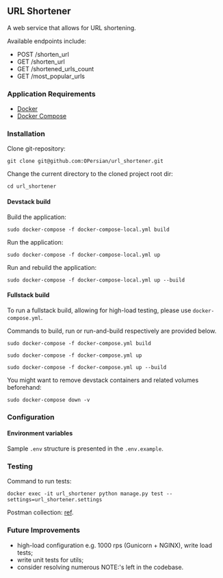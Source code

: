 ## URL Shortener

A web service that allows for URL shortening.

Available endpoints include:

- POST /shorten_url
- GET /shorten_url 
- GET /shortened_urls_count
- GET /most_popular_urls

### Application Requirements

* [Docker](https://docs.docker.com/get-docker/)
* [Docker Compose](https://docs.docker.com/compose/install/)

### Installation

Clone git-repository:
```
git clone git@github.com:OPersian/url_shortener.git
```

Change the current directory to the cloned project root dir:
```
cd url_shortener
```

#### Devstack build

Build the application:
```
sudo docker-compose -f docker-compose-local.yml build
```

Run the application:
```
sudo docker-compose -f docker-compose-local.yml up
```

Run and rebuild the application:
```
sudo docker-compose -f docker-compose-local.yml up --build
```

#### Fullstack build

To run a fullstack build, allowing for high-load testing, please use `docker-compose.yml`.

Commands to build, run or run-and-build respectively are provided below.
```
sudo docker-compose -f docker-compose.yml build

sudo docker-compose -f docker-compose.yml up

sudo docker-compose -f docker-compose.yml up --build
```

You might want to remove devstack containers and related volumes beforehand:
```
sudo docker-compose down -v
```

### Configuration

#### Environment variables

Sample `.env` structure is presented in the `.env.example`.


### Testing

Command to run tests:
```
docker exec -it url_shortener python manage.py test --settings=url_shortener.settings
```

Postman collection: [ref](https://crimson-astronaut-7958.postman.co/workspace/UVIK~090d8542-17c3-4002-b85f-95e5bc09a6fc/collection/3154580-5aa76d4e-b131-472f-beb1-b6fa15bc4b7b?action=share&creator=3154580).

### Future Improvements

- high-load configuration e.g. 1000 rps (Gunicorn + NGINX), write load tests;
- write unit tests for utils;
- consider resolving numerous NOTE:'s left in the codebase.
